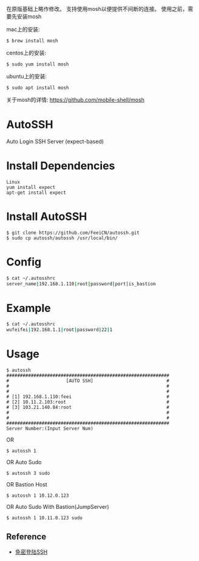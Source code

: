在原版基础上略作修改。
支持使用mosh以便提供不间断的连接。
使用之前，需要先安装mosh

mac上的安装:

```
$ brew install mosh
```

centos上的安装:

```
$ sudo yum install mosh
```

ubuntu上的安装:

```
$ sudo apt install mosh
```

关于mosh的详情: https://github.com/mobile-shell/mosh





# AutoSSH
Auto Login SSH Server (expect-based)

# Install Dependencies
```
Linux
yum install expect
apt-get install expect
```

# Install AutoSSH

```
$ git clone https://github.com/FeeiCN/autossh.git
$ sudo cp autossh/autossh /usr/local/bin/
```

# Config

```bash
$ cat ~/.autosshrc
server_name|192.168.1.110|root|password|port|is_bastion
```

# Example
```bash
$ cat ~/.autosshrc
wufeifei|192.168.1.1|root|password|22|1
```


# Usage

```
$ autossh
############################################################
#                     [AUTO SSH]                           #
#                                                          #
#                                                          #
# [1] 192.168.1.110:feei                                   #
# [2] 10.11.2.103:root                                     #
# [3] 103.21.140.84:root                                   #
#                                                          #
#                                                          #
############################################################
Server Number:(Input Server Num)
```

OR

```
$ autossh 1
```

OR Auto Sudo

```
$ autossh 3 sudo
```

OR Bastion Host

```
$ autossh 1 10.12.0.123
```

OR Auto Sudo With Bastion(JumpServer)

```
$ autossh 1 10.11.0.123 sudo
```

## Reference

- [免密登陆SSH](http://feei.cn/免密登陆SSH)
